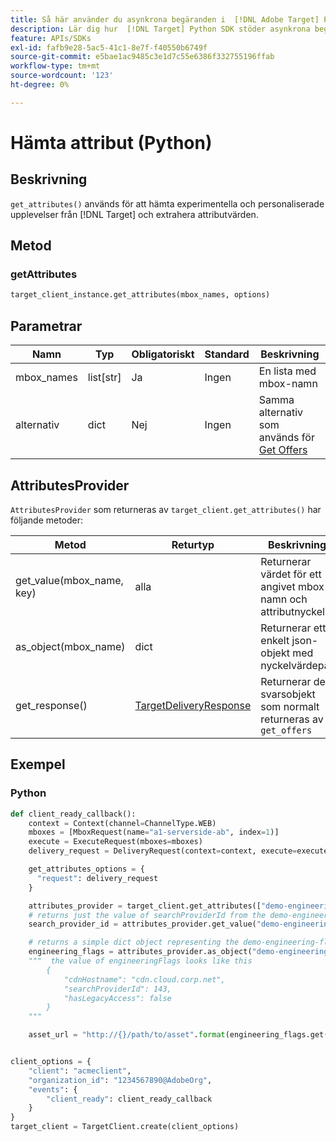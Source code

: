 ```yaml
---
title: Så här använder du asynkrona begäranden i  [!DNL Adobe Target] Python SDK
description: Lär dig hur  [!DNL Target] Python SDK stöder asynkrona begäranden, vilket kan minska den effektiva måltiden till noll.
feature: APIs/SDKs
exl-id: fafb9e28-5ac5-41c1-8e7f-f40550b6749f
source-git-commit: e5bae1ac9485c3e1d7c55e6386f332755196ffab
workflow-type: tm+mt
source-wordcount: '123'
ht-degree: 0%

---
```


# Hämta attribut (Python)

## Beskrivning

`get_attributes()` används för att hämta experimentella och personaliserade upplevelser från [!DNL Target] och extrahera attributvärden.


## Metod

### getAttributes

```python {line-numbers="true"}
target_client_instance.get_attributes(mbox_names, options)
```

## Parametrar

| Namn | Typ | Obligatoriskt | Standard | Beskrivning |
| --- | --- | --- | --- | --- |
| mbox_names | list[str] | Ja | Ingen | En lista med mbox-namn |
| alternativ | dict | Nej | Ingen | Samma alternativ som används för [Get Offers](get-offers.md) |

## AttributesProvider

`AttributesProvider` som returneras av `target_client.get_attributes()` har följande metoder:

| Metod | Returtyp | Beskrivning |
| --- | --- | --- |
| get_value(mbox_name, key) | alla | Returnerar värdet för ett angivet mbox-namn och attributnyckel |
| as_object(mbox_name) | dict | Returnerar ett enkelt json-objekt med nyckelvärdepar |
| get_response() | [TargetDeliveryResponse](https://github.com/adobe/target-python-sdk/blob/main/target_python_sdk/types/target_delivery_response.py) | Returnerar det svarsobjekt som normalt returneras av `get_offers` |

## Exempel

### Python

```python {line-numbers="true"}
def client_ready_callback():
    context = Context(channel=ChannelType.WEB)
    mboxes = [MboxRequest(name="a1-serverside-ab", index=1)]
    execute = ExecuteRequest(mboxes=mboxes)
    delivery_request = DeliveryRequest(context=context, execute=execute)

    get_attributes_options = {
      "request": delivery_request
    }

    attributes_provider = target_client.get_attributes(["demo-engineering-flags"], get_attributes_options)
    # returns just the value of searchProviderId from the demo-engineering-flags mbox offer
    search_provider_id = attributes_provider.get_value("demo-engineering-flags", "searchProviderId")

    # returns a simple dict object representing the demo-engineering-flags mbox offer
    engineering_flags = attributes_provider.as_object("demo-engineering-flags")
    """  the value of engineeringFlags looks like this
        {
            "cdnHostname": "cdn.cloud.corp.net",
            "searchProviderId": 143,
            "hasLegacyAccess": false
        }
    """

    asset_url = "http://{}/path/to/asset".format(engineering_flags.get("cdnHostname"))


client_options = {
    "client": "acmeclient",
    "organization_id": "1234567890@AdobeOrg",
    "events": {
        "client_ready": client_ready_callback
    }
}
target_client = TargetClient.create(client_options)
```
